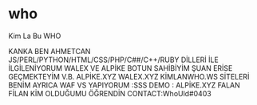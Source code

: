 # who
Kim La Bu WHO

KANKA BEN AHMETCAN JS/PERL/PYTHON/HTML/CSS/PHP/C##/C++/RUBY DİLLERİ İLE İLGİLENİYORUM
WALEX VE ALPİKE BOTUN SAHİBİYİM
ŞUAN ERİSE GEÇMEKTEYİM V.B.
ALPİKE.XYZ
WALEX.XYZ
KİMLANWHO.WS 
SİTELERİ BENİM AYRICA WAF VS YAPIYORUM :SSS
DEMO : ALPİKE.XYZ
FALAN FİLAN KİM OLDUĞUMU ÖĞRENDİN 
CONTACT:WhoUld#0403
